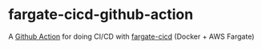 fargate-cicd-github-action
==========================

A [Github Action](https://github.com/features/actions) for doing CI/CD with [fargate-cicd](https://github.com/turnerlabs/fargate-cicd) (Docker + AWS Fargate)